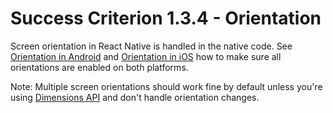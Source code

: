 # Success Criterion 1.3.4 - Orientation

Screen orientation in React Native is handled in the native code.
See [Orientation in Android](./../Android/1.3.4.md) and [Orientation in iOS](./../iOS/1.3.4.md) how to make sure all orientations are enabled on both platforms.

Note: Multiple screen orientations should work fine by default unless you're using [Dimensions API](https://reactnative.dev/docs/dimensions) and don't handle orientation changes.